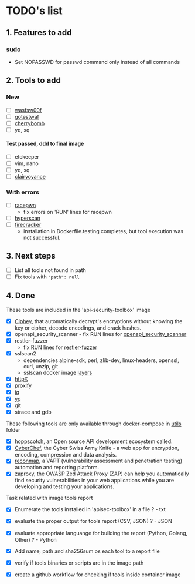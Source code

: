 # TODO's list

## 1. Features to add

### sudo
- Set NOPASSWD for passwd command only instead of all commands

## 2. Tools to add

### New
- [ ] [wasfsw00f](https://github.com/EnableSecurity/wafw00f)
- [ ] [gotestwaf](https://github.com/wallarm/gotestwaf)
- [ ] [cherrybomb](https://github.com/blst-security/cherrybomb)
- [ ]  yq, xq

#### Test passed, ddd to final image
- [ ]  etckeeper
- [ ]  vim, nano
- [ ]  yq, xq
- [ ]  [clairvoyance](https://github.com/nikitastupin/clairvoyance)

### With errors
- [ ] [racepwn](https://github.com/racepwn/racepwn) 
  - fix errors on 'RUN' lines for racepwn
- [ ] [hyperscan](https://github.com/intel/hyperscan)
- [ ] [firecracker](https://github.com/blst-security/firecracker)
  - installation in Dockerfile.testing completes, but tool execution was not successful.

## 3. Next steps
- [ ] List all tools not found in path
- [ ] Fix tools with `"path": null`

## 4. Done  
These tools are included in the 'api-security-toolbox' image
- [x] [Ciphey](https://github.com/Ciphey/Ciphey), that automatically decrypt's encryptions without knowing the key or cipher, decode encodings, and crack hashes. 
- [x] openapi_security_scanner
      - fix RUN lines for [openapi_security_scanner](https://github.com/ngalongc/openapi_security_scanner)
- [x] restler-fuzzer
   - fix RUN lines for [restler-fuzzer](https://github.com/microsoft/restler-fuzzer)
- [x] sslscan2
  - dependencies alpine-sdk, perl, zlib-dev, linux-headers, openssl, curl, unzip, git
  - sslscan docker image [layers](https://hub.docker.com/layers/shamelesscookie/sslscan/latest/images/sha256-5f3dbd82c8d3c8da79887a9c56eb9679b7b191c3019342ac3f441944e895b270?context=explore)
- [x] [httpX](https://github.com/projectdiscovery/httpx)
- [x] [proxify](https://github.com/projectdiscovery/proxify)
- [x] [jq](https://github.com/stedolan/jq)
- [x] [yq](https://github.com/mikefarah/yq)
- [x] git
- [x]  strace and gdb

These following tools are only available through docker-compose in [utils](/utils) folder
- [x] [hoppscotch](https://github.com/hoppscotch/hoppscotch), an Open source API development ecosystem called.  
- [x] [CyberChef](https://github.com/gchq/CyberChef), the Cyber Swiss Army Knife - a web app for encryption, encoding, compression and data analysis.   
- [x] [reconmap](https://github.com/reconmap/reconmap), a VAPT (vulnerability assessment and penetration testing) automation and reporting platform.
- [x] [zaproxy](https://github.com/zaproxy/zaproxy), the OWASP Zed Attack Proxy (ZAP) can help you automatically find security vulnerabilities in your web applications while you are developing and testing your applications.

Task related with image tools report
- [x] Enumerate the tools installed in 'apisec-toolbox' in a file ? - txt
- [x] evaluate the proper output for tools report (CSV, JSON) ? - JSON
- [x] evaluate appropriate languange for building the report (Python, Golang, Other) ? - Python
- [x] Add name, path and sha256sum os each tool to a report file
- [x] verify if tools binaries or scripts are in the image path
- [x] create a github workflow for checking if tools inside container image
 

